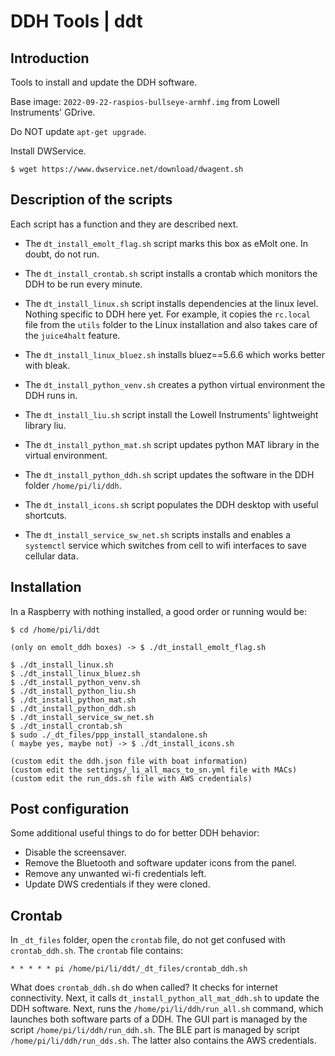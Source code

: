 # DDH Tools | ddt



## Introduction

Tools to install and update the DDH software.

Base image: ```2022-09-22-raspios-bullseye-armhf.img``` from Lowell Instruments' GDrive.

Do NOT update ```apt-get upgrade```.

Install DWService.

```console
$ wget https://www.dwservice.net/download/dwagent.sh
```



## Description of the scripts

Each script has a function and they are described next.


- The ``dt_install_emolt_flag.sh`` script marks this box as eMolt one. In doubt, do not run.

- The ``dt_install_crontab.sh`` script installs a crontab which monitors the DDH to be run every minute.

- The ``dt_install_linux.sh`` script installs dependencies at the linux level. 
Nothing specific to DDH here yet. 
For example, it copies the ``rc.local`` file from the ``utils`` folder to the
Linux installation and also takes care of the ``juice4halt`` feature.

- The ``dt_install_linux_bluez.sh`` installs bluez==5.6.6 which works better with bleak.

- The ``dt_install_python_venv.sh`` creates a python virtual environment the DDH runs in.

- The ``dt_install_liu.sh`` script install the Lowell Instruments' lightweight library liu.

- The ``dt_install_python_mat.sh`` script updates python MAT library in the virtual environment.

- The ``dt_install_python_ddh.sh`` script updates the software in the DDH folder ``/home/pi/li/ddh``.

- The ``dt_install_icons.sh`` script populates the DDH desktop with useful shortcuts.

- The ``dt_install_service_sw_net.sh`` scripts installs and enables a ``systemctl`` service which switches
from cell to wifi interfaces to save cellular data.

 

## Installation

In a Raspberry with nothing installed, a good order or running would be:

```console
$ cd /home/pi/li/ddt

(only on emolt_ddh boxes) -> $ ./dt_install_emolt_flag.sh

$ ./dt_install_linux.sh
$ ./dt_install_linux_bluez.sh
$ ./dt_install_python_venv.sh
$ ./dt_install_python_liu.sh
$ ./dt_install_python_mat.sh
$ ./dt_install_python_ddh.sh
$ ./dt_install_service_sw_net.sh
$ ./dt_install_crontab.sh
$ sudo ./_dt_files/ppp_install_standalone.sh
( maybe yes, maybe not) -> $ ./dt_install_icons.sh

(custom edit the ddh.json file with boat information)
(custom edit the settings/_li_all_macs_to_sn.yml file with MACs)
(custom edit the run_dds.sh file with AWS credentials)
```



## Post configuration

Some additional useful things to do for better DDH behavior:

- Disable the screensaver.
- Remove the Bluetooth and software updater icons from the panel.
- Remove any unwanted wi-fi credentials left.
- Update DWS credentials if they were cloned.



## Crontab

In ``_dt_files`` folder, open the ``crontab`` file, do not get confused with ``crontab_ddh.sh``.
The ``crontab`` file contains:

```
* * * * * pi /home/pi/li/ddt/_dt_files/crontab_ddh.sh
```

What does ``crontab_ddh.sh`` do when called? It checks for internet connectivity.
Next, it calls ``dt_install_python_all_mat_ddh.sh`` to update the DDH software.
Next, runs the ``/home/pi/li/ddh/run_all.sh`` command, which launches both software parts of a DDH.
The GUI part is managed by the script ``/home/pi/li/ddh/run_ddh.sh``. 
The BLE part is managed by script ``/home/pi/li/ddh/run_dds.sh``. The latter also contains the AWS credentials.


